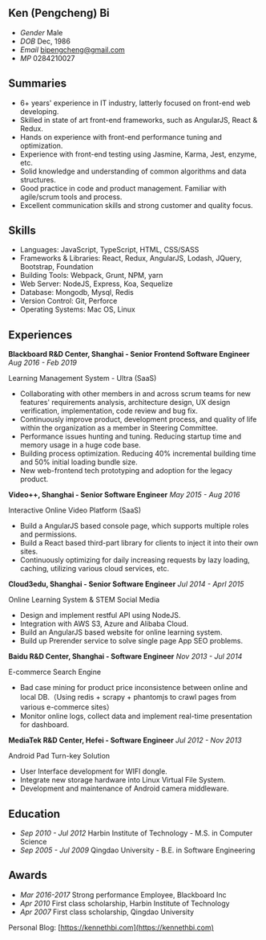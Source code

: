 ## Ken (Pengcheng) Bi

* _Gender_ Male
* _DOB_    Dec, 1986
* _Email_  [bipengcheng@gmail.com](mailto:bipengcheng@gmail.com)
* _MP_     0284210027


## Summaries

* 6+ years' experience in IT industry, latterly focused on front-end web developing.
* Skilled in state of art front-end frameworks, such as AngularJS, React & Redux.
* Hands on experience with front-end performance tuning and optimization.
* Experience with front-end testing using Jasmine, Karma, Jest, enzyme, etc.
* Solid knowledge and understanding of common algorithms and data structures.
* Good practice in code and product management. Familiar with agile/scrum tools and process.
* Excellent communication skills and strong customer and quality focus.

## Skills
* Languages: JavaScript, TypeScript, HTML, CSS/SASS
* Frameworks & Libraries: React, Redux, AngularJS, Lodash, JQuery, Bootstrap, Foundation
* Building Tools: Webpack, Grunt, NPM, yarn
* Web Server: NodeJS, Express, Koa, Sequelize
* Database: Mongodb, Mysql, Redis
* Version Control: Git, Perforce
* Operating Systems: Mac OS, Linux


## Experiences

**Blackboard R&D Center, Shanghai - Senior Frontend Software Engineer** _Aug 2016 - Feb 2019_

Learning Management System - Ultra (SaaS)

* Collaborating with other members in and across scrum teams for new features' requirements analysis, architecture design, UX design verification, implementation, code review and bug fix.
* Continuously improve product, development process, and quality of life within the organization as a member in Steering Committee.
* Performance issues hunting and tuning. Reducing startup time and memory usage in a huge code base. 
* Building process optimization. Reducing 40% incremental building time and 50% initial loading bundle size.
* New web-frontend tech prototyping and adoption for the legacy product.


**Video++, Shanghai - Senior Software Engineer** _May 2015 - Aug 2016_

Interactive Online Video Platform (SaaS)

* Build a AngularJS based console page, which supports multiple roles and permissions.
* Build a React based third-part library for clients to inject it into their own sites.
* Continuously optimizing for daily increasing requests by lazy loading, caching, utilizing various cloud services, etc.


**Cloud3edu, Shanghai - Senior Software Engineer** _Jul 2014 - Aprl 2015_

Online Learning System & STEM Social Media

* Design and implement restful API using NodeJS.
* Integration with AWS S3, Azure and Alibaba Cloud.
* Build an AngularJS based website for online learning system.
* Build up Prerender service to solve single page App SEO problems.


**Baidu R&D Center, Shanghai - Software Engineer** _Nov 2013 - Jul 2014_

E-commerce Search Engine

* Bad case mining for product price inconsistence between online and local DB.（Using redis + scrapy + phantomjs to crawl pages from various e-commerce sites）
* Monitor online logs, collect data and implement real-time presentation for dashboard.


**MediaTek R&D Center, Hefei - Software Engineer** _Jul 2012 - Nov 2013_

Android Pad Turn-key Solution

* User Interface development for WIFI dongle.
* Integrate new storage hardware into Linux Virtual File System.
* Development and maintenance of Android camera middleware.


## Education
* _Sep 2010 - Jul 2012_ Harbin Institute of Technology - M.S. in Computer Science
* _Sep 2005 - Jul 2009_ Qingdao University - B.E. in Software Engineering

## Awards
* _Mar 2016-2017_ Strong performance Employee, Blackboard Inc
* _Apr 2010_ First class scholarship, Harbin Institute of Technology
* _Apr 2007_ First class scholarship, Qingdao University

Personal Blog: [https://kennethbi.com](https://kennethbi.com)
